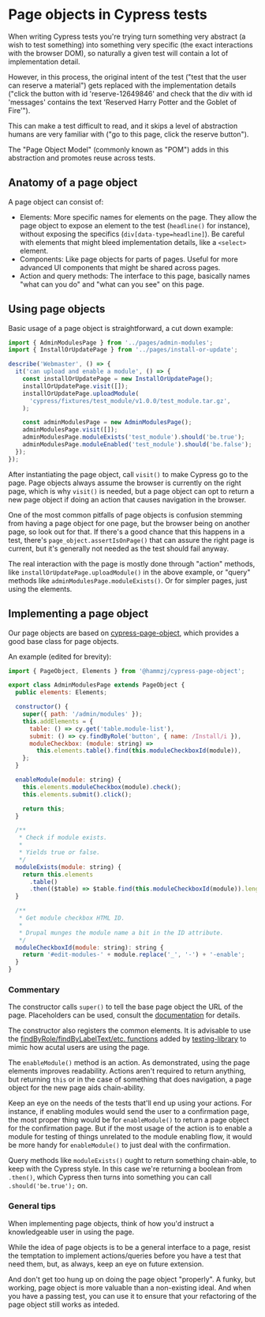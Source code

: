 # Page objects in Cypress tests

When writing Cypress tests you're trying turn something very abstract
(a wish to test something) into something very specific (the exact
interactions with the browser DOM), so naturally a given test will
contain a lot of implementation detail.

However, in this process, the original intent of the test ("test that
the user can reserve a material") gets replaced with the
implementation details ("click the button with id 'reserve-12649846'
and check that the div with id 'messages' contains the text 'Reserved
Harry Potter and the Goblet of Fire'").

This can make a test difficult to read, and it skips a level of
abstraction humans are very familiar with ("go to this page, click the
reserve button").

The "Page Object Model" (commonly known as "POM") adds in this
abstraction and promotes reuse across tests.

## Anatomy of a page object

A page object can consist of:

* Elements: More specific names for elements on the page. They allow
  the page object to expose an element to the test (`headline()` for
  instance), without exposing the specifics
  (`div[data-type=headline]`). Be careful with elements that might
  bleed implementation details, like a `<select>` element.
* Components: Like page objects for parts of pages. Useful for more
  advanced UI components that might be shared across pages.
* Action and query methods: The interface to this page, basically
  names "what can you do" and "what can you see" on this page.

## Using page objects

Basic usage of a page object is straightforward, a cut down example:

```javascript
import { AdminModulesPage } from '../pages/admin-modules';
import { InstallOrUpdatePage } from '../pages/install-or-update';

describe('Webmaster', () => {
  it('can upload and enable a module', () => {
    const installOrUpdatePage = new InstallOrUpdatePage();
    installOrUpdatePage.visit([]);
    installOrUpdatePage.uploadModule(
      'cypress/fixtures/test_module/v1.0.0/test_module.tar.gz',
    );

    const adminModulesPage = new AdminModulesPage();
    adminModulesPage.visit([]);
    adminModulesPage.moduleExists('test_module').should('be.true');
    adminModulesPage.moduleEnabled('test_module').should('be.false');
  });
});
```

After instantiating the page object, call `visit()` to make Cypress go
to the page. Page objects always assume the browser is currently on
the right page, which is why `visit()` is needed, but a page object
can opt to return a new page object if doing an action that causes
navigation in the browser.

One of the most common pitfalls of page objects is confusion stemming
from having a page object for one page, but the browser being on
another page, so look out for that. If there's a good chance that this
happens in a test, there's `page_object.assertIsOnPage()` that can
assure the right page is current, but it's generally not needed as the
test should fail anyway.

The real interaction with the page is mostly done through "action"
methods, like `installOrUpdatePage.uploadModule()` in the above
example, or "query" methods like `adminModulesPage.moduleExists()`. Or
for simpler pages, just using the elements.

## Implementing a page object

Our page objects are based on
[cypress-page-object](https://github.com/hammzj/cypress-page-object),
which provides a good base class for page objects.

An example (edited for brevity):

```javascript
import { PageObject, Elements } from '@hammzj/cypress-page-object';

export class AdminModulesPage extends PageObject {
  public elements: Elements;

  constructor() {
    super({ path: '/admin/modules' });
    this.addElements = {
      table: () => cy.get('table.module-list'),
      submit: () => cy.findByRole('button', { name: /Install/i }),
      moduleCheckbox: (module: string) =>
        this.elements.table().find(this.moduleCheckboxId(module)),
    };
  }

  enableModule(module: string) {
    this.elements.moduleCheckbox(module).check();
    this.elements.submit().click();

    return this;
  }

  /**
   * Check if module exists.
   *
   * Yields true or false.
   */
  moduleExists(module: string) {
    return this.elements
      .table()
      .then(($table) => $table.find(this.moduleCheckboxId(module)).length > 0);
  }

  /**
   * Get module checkbox HTML ID.
   *
   * Drupal munges the module name a bit in the ID attribute.
   */
  moduleCheckboxId(module: string): string {
    return '#edit-modules-' + module.replace('_', '-') + '-enable';
  }
}
```

### Commentary

The constructor calls `super()` to tell the base page object the URL
of the page. Placeholders can be used, consult the
[documentation](https://github.com/hammzj/cypress-page-object?tab=readme-ov-file#example-1-a-path-with-variables-to-replace)
for details.

The constructor also registers the common elements. It is advisable to
use the [findByRole/findByLabelText/etc.
functions](https://testing-library.com/docs/queries/about/#priority)
added by
[testing-library](https://testing-library.com/docs/cypress-testing-library/intro/)
to mimic how acutal users are using the page.

The `enableModule()` method is an action. As demonstrated, using the
page elements improves readability. Actions aren't required to return
anything, but returning `this` or in the case of something that does
navigation, a page object for the new page aids chain-ability.

Keep an eye on the needs of the tests that'll end up using your
actions. For instance, if enabling modules would send the user to a
confirmation page, the most proper thing would be for `enableModule()`
to return a page object for the confirmation page. But if the most
usage of the action is to enable a module for testing of things
unrelated to the module enabling flow, it would be more handy for
`enableModule()` to just deal with the confirmation.

Query methods like `moduleExists()` ought to return something
chain-able, to keep with the Cypress style. In this case we're
returning a boolean from `.then()`, which Cypress then turns into
something you can call `.should('be.true');` on.

### General tips

When implementing page objects, think of how you'd instruct a
knowledgeable user in using the page.

While the idea of page objects is to be a general interface to a page,
resist the temptation to implement actions/queries before you have a
test that need them, but, as always, keep an eye on future extension.

And don't get too hung up on doing the page object "properly". A
funky, but working, page object is more valuable than a non-existing
ideal. And when you have a passing test, you can use it to ensure that
your refactoring of the page object still works as inteded.
